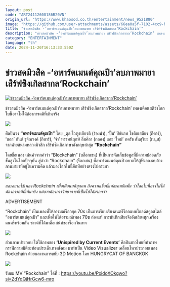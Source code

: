 ```yaml
---
layout: post
code: "ART24112608186B20VN"
origin_url: "https://www.khaosod.co.th/entertainment/news_9521880"
image: "https://github.com/user-attachments/assets/66ea0a5f-7102-4cc9-bd54-410e37015f5b"
title: "ข่าวสดมิวสิค -‘อพาร์ตเมนต์คุณป้า’ลบภาพมายา เสิร์ฟซิงเกิลสากล‘Rockchain’"
description: "ข่าวสดมิวสิค -‘อพาร์ตเมนต์คุณป้า’ลบภาพมายา เสิร์ฟซิงเกิลสากล‘Rockchain’ เพลงเตือนสติว่าโลกใบนี้อาจไม่ได้ต้องการคติที่เกินจริง"
category: "ENTERTAINMENT"
language: "th"
date: 2024-11-26T16:13:33.550Z
---
```


# ข่าวสดมิวสิค -‘อพาร์ตเมนต์คุณป้า’ลบภาพมายา เสิร์ฟซิงเกิลสากล‘Rockchain’

[![ข่าวสดมิวสิค -‘อพาร์ตเมนต์คุณป้า’ลบภาพมายา เสิร์ฟซิงเกิลสากล‘Rockchain’](https://www.khaosod.co.th/wpapp/uploads/2024/11/Khunpa.jpg "ข่าวสดมิวสิค -‘อพาร์ตเมนต์คุณป้า’ลบภาพมายา เสิร์ฟซิงเกิลสากล‘Rockchain’")](https://www.khaosod.co.th/wpapp/uploads/2024/11/Khunpa.jpg)

ข่าวสดมิวสิค -‘อพาร์ตเมนต์คุณป้า’ลบภาพมายา เสิร์ฟซิงเกิลสากล‘Rockchain’ เพลงเตือนสติว่าโลกใบนี้อาจไม่ได้ต้องการคติที่เกินจริง

![](https://www.khaosod.co.th/wpapp/uploads/2024/11/Apartment.jpg)

ศิลปินวง **“อพาร์ตเมนต์คุณป้า”** โดย _ตุล ไวฑูรเกียรติ (ร้องนำ), ‘ปั๊ม’ ปิย์นาท โชติกเสถียร (กีตาร์), ‘บอล’ กันต์ รุจิณรงค์ (กีตาร์), ‘จ้า’ ทรรศน์ฤกษ์ ลิ่มศิลา (กลอง) และ ‘ใหม่’ ภครัช สันสุริยะ (เบ_ส) จากค่ายสนามหลวงมิวสิก เสิร์ฟซิงเกิลภาษาอังกฤษล่าสุด **“Rockchain”**

โดยชื่อเพลง เล่นคำจากคำว่า “Blockchain” (บล็อกเชน) ที่เป็นการจัดเก็บข้อมูลที่มีความปลอดภัยขั้นสูงในโลกปัจจุบัน สู่คำว่า “Rockchain” (ร็อกเชน) ที่อพาร์ตเมนต์คุณป้าอยากให้ผู้ฟังลองลบล้างภาพมายาที่อยู่ในความคิด แล้วมองโลกใบนี้อีกทีอย่างตรงไปตรงมา

![](https://www.khaosod.co.th/wpapp/uploads/2024/11/ซิงเกิล-Rockchain.jpg)

_และอยากใช้เพลง Rockchain เพื่อเตือนสติทุกคน ถึงความเชื่อที่แต่ละคนยึดมั่น ว่าโลกใบนี้อาจไม่ได้ต้องการคติที่เกินจริง แต่อาจต้องการวิทยาการที่เป็นไปได้มากกว่า_

ADVERTISEMENT

“Rockchain” เป็นเพลงที่ให้อารมณ์ร็อกยุค 70s เป็นการเรียบเรียงดนตรีร็อกแบบโอลด์สคูลสไตล์ “อพาร์ตเมนต์คุณป้า” และเพื่อให้ได้อารมณ์เพลง 70s ถ่องแท้ การบันทึกเสียงจึงอัดเสียงทุกเครื่องดนตรีพร้อมกัน ซาวด์ที่ได้มาคือเสน่ห์ของร็อกวินเทจ

![](https://www.khaosod.co.th/wpapp/uploads/2024/11/Apartment-Khunpa_Rockchain_Recording.jpg)

ส่วนภาพประกอบ ได้ใช้ภาพของ **‘Unispired by Current Events’** ศิลปินชาวไทยที่ทำภาพกราฟิกสามมิติสะท้อนประเด็นทางสังคม มาทำเป็น Video Visualizer เคลื่อนไหวประกอบเพลง Rockchain ด้วยผลงานการขยับ 3D Motion โดย HUNGRYCAT OF BANGKOK

![](https://www.khaosod.co.th/wpapp/uploads/2024/11/Apartment-Khunpa_Rockchain_2.jpg)

รับชม MV “Rockchain” ได้ที่ : https://youtu.be/PxidoXOkgwo?si=ZdYdQjHrGcw6-mro